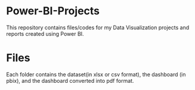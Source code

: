 # Power-BI-Projects

This repository contains files/codes for my Data Visualization projects and reports created using Power BI.

# Files

Each folder contains the dataset(in xlsx or csv format), the dashboard (in pbix), and the dashboard converted into pdf format.
